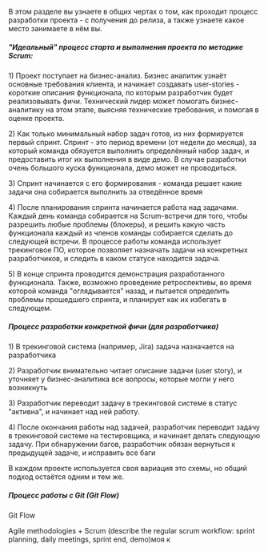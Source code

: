 

В этом разделе вы узнаете в общих чертах о том, как проходит процесс разработки проекта - с получения до релиза, а также узнаете какое место занимаете в нём вы.

##### "Идеальный" процесс старта и выполнения проекта по методике Scrum:

1\) Проект поступает на бизнес-анализ. Бизнес аналитик узнаёт основные требования клиента, и начинает создавать user-stories - короткие описания функционала, по которым разработчик будет реализовывать фичи. Технический лидер может помогать бизнес-аналитику на этом этапе, выясняя технические требования, и помогая в оценке проекта.

2\) Как только минимальный набор задач готов,  из них формируется первый спринт. Спринт - это период времени \(от недели до месяца\), за который команда обязуется выполнить определённый набор задач, и предоставить итог их выполнения в виде демо. В случае разработки очень большого куска функционала, демо может не проводиться.

3\) Спринт начинается с его формирования - команда решает какие задачи она собирается выполнить за отведённое время

4\) После планирования спринта начинается работа над задачами. Каждый день команда собирается на Scrum-встречи для того, чтобы разрешить любые проблемы \(блокеры\), и решить какую часть функционала каждый из членов команды собирается сделать до следующей встречи. В процессе работы команда использует трекинговое ПО, которое позволяет назначать задачи на конкретных разработчиков, и следить в каком статусе находится задача.

5\) В конце спринта проводится демонстрация разработанного функционала. Также, возможно проведение ретроспективы, во время которой команда "оглядывается" назад, и пытается определить проблемы прошедшего спринта, и планирует как их избегать в следующем.



##### Процесс разработки конкретной фичи \(для разработчика\)

1\) В трекинговой система \(например, Jira\) задача назначается на разработчика

2\) Разработчик внимательно читает описание задачи \(user story\), и уточняет у бизнес-аналитика все вопросы, которые могли у него возникнуть

3\) Разработчик переводит задачу в трекинговой системе в статус "активна", и начинает над ней работу.

4\) После окончания работы над задачей, разработчик переводит задачу в трекинговой системе на тестировщика, и начинает делать следующую задачу. При обнаружении багов, разработчик обязан вернуться к предыдущей задаче, и исправить все баги 

В каждом проекте используется своя вариация это схемы, но общий подход остаётся одним и тем же.



##### Процесс работы с Git \(Git Flow\)



Git Flow

Agile methodologies  + Scrum  \(describe the regular scrum workflow: sprint planning, daily meetings, sprint end, demo\)моя к

